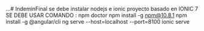 ...# IndeminFinal
 se debe instalar nodejs e ionic
proyecto basado en IONIC 7 
SE DEBE USAR COMANDO :
npm doctor
npm install -g npm@10.8.1
npm install -g @angular/cli
ng serve --host=localhost --port=8100
ionic serve 
